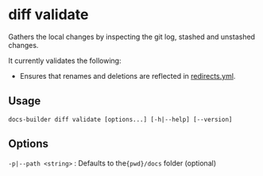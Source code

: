 # diff validate

Gathers the local changes by inspecting the git log, stashed and unstashed changes. 

It currently validates the following:

* Ensures that renames and deletions are reflected in [redirects.yml](../../contribute/redirects.md).

## Usage

```
docs-builder diff validate [options...] [-h|--help] [--version]
```

## Options

`-p|--path <string>`
:   Defaults to the`{pwd}/docs` folder (optional)